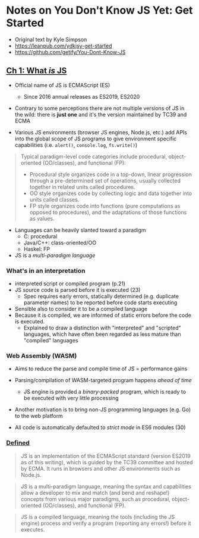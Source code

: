 # Notes on You Don't Know JS Yet: Get Started

- Original text by Kyle Simpson
- https://leanpub.com/ydkjsy-get-started
- https://github.com/getify/You-Dont-Know-JS

## [Ch 1: What _is_ JS](https://github.com/getify/You-Dont-Know-JS/blob/529671508dde28147221addbf4038bf6e2f9db31/get-started/ch1.md)

- Official name of JS is ECMAScript (ES)
    - Since 2016 annual releases as ES2019, ES2020
- Contrary to some perceptions there are not multiple versions of JS in the wild: there is __just one__ and it's the version maintained by TC39 and ECMA

- Various JS environments (browser JS engines, Node.js, etc.) add APIs into the global scope of JS programs to give environment specific capabilities (i.e. `alert()`, `console.log`, `fs.write()`)

> Typical paradigm-level code categories include procedural, object-oriented (OO/classes), and functional (FP):
> - Procedural style organizes code in a top-down, linear progression through a pre-determined set of operations, usually collected together in related units called procedures.
> - OO style organizes code by collecting logic and data together into units called classes.
> - FP style organizes code into functions (pure computations as opposed to procedures), and the adaptations of those functions as values.

- Languages can be heavily slanted toward a paradigm
  - C: procedural
  - Java/C++: class-oriented/OO
  - Haskel: FP
- JS is a _multi-paradigm language_

### What's in an interpretation
- interpreted script or compiled program (p.21)
- JS source code is parsed before it is executed (23)
  - Spec requires early errors, statically determined (e.g. duplicate parameter names) to be reported before code starts executing
- Sensible also to consider it to be a compiled language
- Because it is compiled, we are informed of static errors before the code is executed.
  - Explained to draw a distinction with "interpreted" and "scripted" languages, which have often been regarded as less mature than "compiled" languages

### Web Assembly (WASM)
- Aims to reduce the parse and compile time of JS = performance gains
- Parsing/compilation  of WASM-targeted program happens _ahead of time_
  - JS engine is provided a _binary-packed_ program, which is ready to be executed with very little processing
- Another motivation is to bring non-JS programming languages (e.g. Go) to the web platform

- All code is automatically defaulted to _strict mode_ in ES6 modules (30)


### [Defined](https://github.com/getify/You-Dont-Know-JS/blob/529671508dde28147221addbf4038bf6e2f9db31/get-started/ch1.md#defined) 
> JS is an implementation of the ECMAScript standard (version ES2019 as of this writing), which is guided by the TC39 committee and hosted by ECMA. It runs in browsers and other JS environments such as Node.js.

> JS is a multi-paradigm language, meaning the syntax and capabilities allow a developer to mix and match (and bend and reshape!) concepts from various major paradigms, such as procedural, object-oriented (OO/classes), and functional (FP).

> JS is a compiled language, meaning the tools (including the JS engine) process and verify a program (reporting any errors!) before it executes.